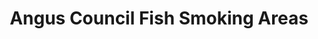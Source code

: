 ---
schema: default
title: Angus Council Fish Smoking Areas
organization: Angus Council
notes: >-
    Fish Smoking Area in Arbroath for the production of the Arbroath Smokie
resources:
  - name: Angus Council Fish Smoking Areas WMS
  - url: >-
      http://data.angus.gov.uk/geoserver/inspire/inspire:pln_fishsmoking/wms?service=WMS&request=GetMap
  - format: WMS

  - name: Angus Council Fish Smoking Areas KML
  - url: >-
      http://data.angus.gov.uk/geoserver/inspire/wms/kml?layers=inspire:pln_fishsmoking&mode=download
  - format: KML

  - name: Angus Council Fish Smoking Areas GEOJSON
  - url: >-
      http://data.angus.gov.uk/geoserver/inspire/ows?service=WFS&version=1.0.0&request=GetFeature&typeName=inspire:pln_fishsmoking&outputFormat=application%2Fjson&srsName=EPSG:3857
  - format: GEOJSON
license: UK Open Government Licence (OGL)
category:

  - conservation
  - economy
  - fish smoking
  - planning
  - protected area
maintainer: Angus Council
maintainer_email: someone@example.com
---
